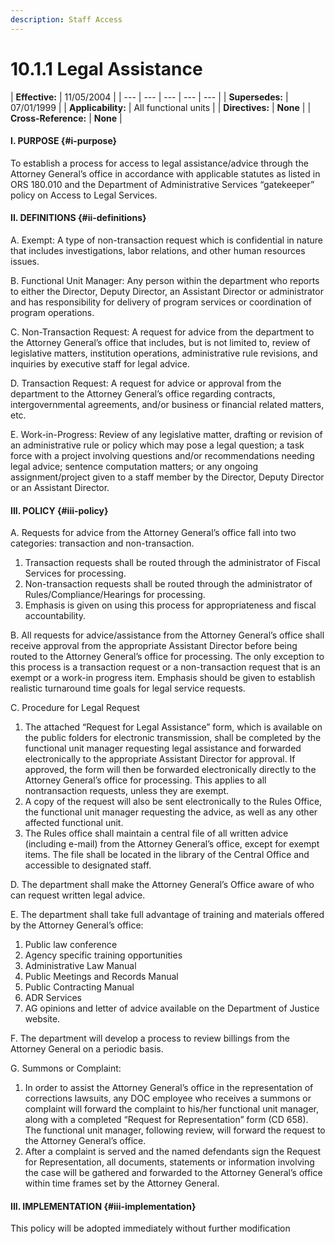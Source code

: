 ```yaml
---
description: Staff Access
---
```


# 10.1.1 Legal Assistance

| **Effective:** | 11/05/2004 |
| --- | --- | --- | --- | --- |
| **Supersedes:** | 07/01/1999 |
| **Applicability:** | All functional units |
| **Directives:** | **None** |
| **Cross-Reference:** | **None** |

#### I. PURPOSE {#i-purpose}

To establish a process for access to legal assistance/advice through the Attorney General’s office in accordance with applicable statutes as listed in ORS 180.010 and the Department of Administrative Services “gatekeeper” policy on Access to Legal Services.

#### II. DEFINITIONS {#ii-definitions}

A. Exempt: A type of non-transaction request which is confidential in nature that includes investigations, labor relations, and other human resources issues.

B. Functional Unit Manager: Any person within the department who reports to either the Director, Deputy Director, an Assistant Director or administrator and has responsibility for delivery of program services or coordination of program operations.

C. Non-Transaction Request: A request for advice from the department to the Attorney General’s office that includes, but is not limited to, review of legislative matters, institution operations, administrative rule revisions, and inquiries by executive staff for legal advice.

D. Transaction Request: A request for advice or approval from the department to the Attorney General’s office regarding contracts, intergovernmental agreements, and/or business or financial related matters, etc.

E. Work-in-Progress: Review of any legislative matter, drafting or revision of an administrative rule or policy which may pose a legal question; a task force with a project involving questions and/or recommendations needing legal advice; sentence computation matters; or any ongoing assignment/project given to a staff member by the Director, Deputy Director or an Assistant Director.

#### III. POLICY {#iii-policy}

A. Requests for advice from the Attorney General’s office fall into two categories: transaction and non-transaction.

1. Transaction requests shall be routed through the administrator of Fiscal Services for processing.
2. Non-transaction requests shall be routed through the administrator of Rules/Compliance/Hearings for processing.
3. Emphasis is given on using this process for appropriateness and fiscal accountability.

B. All requests for advice/assistance from the Attorney General’s office shall receive approval from the appropriate Assistant Director before being routed to the Attorney General’s office for processing. The only exception to this process is a transaction request or a non-transaction request that is an exempt or a work-in progress item. Emphasis should be given to establish realistic turnaround time goals for legal service requests.

C. Procedure for Legal Request

1. The attached “Request for Legal Assistance” form, which is available on the public folders for electronic transmission, shall be completed by the functional unit manager requesting legal assistance and forwarded electronically to the appropriate Assistant Director for approval. If approved, the form will then be forwarded electronically directly to the Attorney General’s office for processing. This applies to all nontransaction requests, unless they are exempt.
2. A copy of the request will also be sent electronically to the Rules Office, the functional unit manager requesting the advice, as well as any other affected functional unit.
3. The Rules office shall maintain a central file of all written advice \(including e-mail\) from the Attorney General’s office, except for exempt items. The file shall be located in the library of the Central Office and accessible to designated staff.

D. The department shall make the Attorney General’s Office aware of who can request written legal advice.

E. The department shall take full advantage of training and materials offered by the Attorney General’s office:

1. Public law conference
2. Agency specific training opportunities
3. Administrative Law Manual
4. Public Meetings and Records Manual
5. Public Contracting Manual
6. ADR Services
7. AG opinions and letter of advice available on the Department of Justice website.

F. The department will develop a process to review billings from the Attorney General on a periodic basis.

G. Summons or Complaint:

1. In order to assist the Attorney General’s office in the representation of corrections lawsuits, any DOC employee who receives a summons or complaint will forward the complaint to his/her functional unit manager, along with a completed “Request for Representation” form \(CD 658\). The functional unit manager, following review, will forward the request to the Attorney General’s office.
2. After a complaint is served and the named defendants sign the Request for Representation, all documents, statements or information involving the case will be gathered and forwarded to the Attorney General’s office within time frames set by the Attorney General.

#### III. IMPLEMENTATION {#iii-implementation}

This policy will be adopted immediately without further modification

